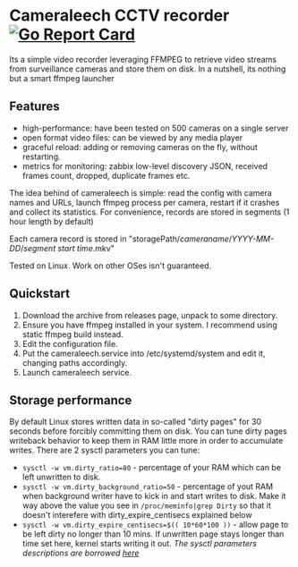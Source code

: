 # Cameraleech CCTV recorder [![Go Report Card](https://goreportcard.com/badge/github.com/phsm/cameraleech)](https://goreportcard.com/report/github.com/phsm/cameraleech)
Its a simple video recorder leveraging FFMPEG to retrieve video streams from surveillance cameras and store them on disk. 
In a nutshell, its nothing but a smart ffmpeg launcher

## Features
- high-performance: have been tested on 500 cameras on a single server
- open format video files: can be viewed by any media player
- graceful reload: adding or removing cameras on the fly, without restarting.
- metrics for monitoring: zabbix low-level discovery JSON, received frames count, dropped, duplicate frames etc.

The idea behind of cameraleech is simple: read the config with camera names and URLs, launch ffmpeg process per camera, restart if it crashes and collect its statistics.
For convenience, records are stored in segments (1 hour length by default)

Each camera record is stored in "storagePath/_cameraname_/_YYYY-MM-DD_/_segment start time_.mkv"

Tested on Linux. Work on other OSes isn't guaranteed.

## Quickstart
1. Download the archive from releases page, unpack to some directory.
2. Ensure you have ffmpeg installed in your system. I recommend using static ffmpeg build instead. 
3. Edit the configuration file. 
4. Put the cameraleech.service into /etc/systemd/system and edit it, changing paths accordingly.
5. Launch cameraleech service.

## Storage performance
By default Linux stores written data in so-called "dirty pages" for 30 seconds before forcibly committing them on disk. You can tune dirty pages writeback behavior to keep them in RAM little more in order to accumulate writes. There are 2 sysctl parameters you can tune:
- `sysctl -w vm.dirty_ratio=80` - percentage of your RAM which can be left unwritten to disk.
- `sysctl -w vm.dirty_background_ratio=50` - percentage of yout RAM when background writer have to kick in and start writes to disk. Make it way above the value you see in `/proc/meminfo|grep Dirty` so that it doesn't interefere with dirty_expire_centisecs explained below
- `sysctl -w vm.dirty_expire_centisecs=$(( 10*60*100 ))` - allow page to be left dirty no longer than 10 mins. If unwritten page stays longer than time set here, kernel starts writing it out.
_The sysctl parameters descriptions are borrowed [here](https://github.com/lomik/go-carbon#os-tuning)_
